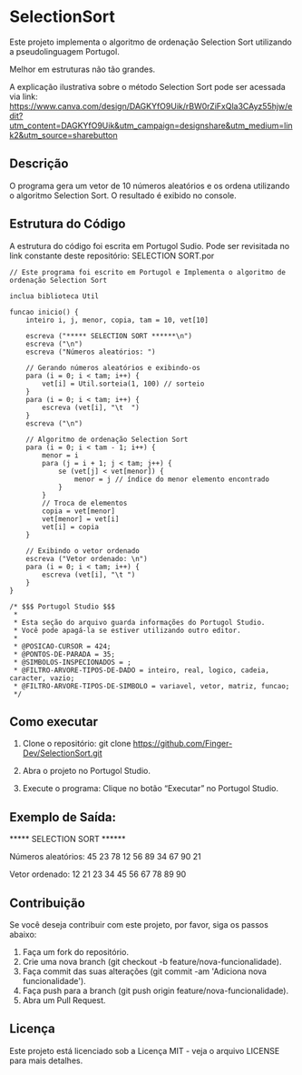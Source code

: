 # SelectionSort

Este projeto implementa o algoritmo de ordenação Selection Sort utilizando a pseudolinguagem Portugol.

Melhor em estruturas não tão grandes.

A explicação ilustrativa sobre o método Selection Sort pode ser acessada via link:
https://www.canva.com/design/DAGKYfO9Uik/rBW0rZiFxQla3CAyz55hjw/edit?utm_content=DAGKYfO9Uik&utm_campaign=designshare&utm_medium=link2&utm_source=sharebutton

## Descrição

O programa gera um vetor de 10 números aleatórios e os ordena utilizando o algoritmo Selection Sort. O resultado é exibido no console.

## Estrutura do Código

A estrutura do código foi escrita em Portugol Sudio. Pode ser revisitada no link constante deste repositório: SELECTION SORT.por
   
```plaintext
// Este programa foi escrito em Portugol e Implementa o algoritmo de ordenação Selection Sort

inclua biblioteca Util

funcao inicio() {
    inteiro i, j, menor, copia, tam = 10, vet[10]
    
    escreva ("***** SELECTION SORT ******\n")
    escreva ("\n")
    escreva ("Números aleatórios: ")

    // Gerando números aleatórios e exibindo-os
    para (i = 0; i < tam; i++) {
        vet[i] = Util.sorteia(1, 100) // sorteio
    }
    para (i = 0; i < tam; i++) {
        escreva (vet[i], "\t  ")
    }
    escreva ("\n")

    // Algoritmo de ordenação Selection Sort
    para (i = 0; i < tam - 1; i++) {
        menor = i
        para (j = i + 1; j < tam; j++) {
            se (vet[j] < vet[menor]) {
                menor = j // índice do menor elemento encontrado
            }
        }
        // Troca de elementos
        copia = vet[menor]
        vet[menor] = vet[i]
        vet[i] = copia
    }

    // Exibindo o vetor ordenado
    escreva ("Vetor ordenado: \n")
    para (i = 0; i < tam; i++) {
        escreva (vet[i], "\t ")
    }
}

/* $$$ Portugol Studio $$$ 
 * 
 * Esta seção do arquivo guarda informações do Portugol Studio.
 * Você pode apagá-la se estiver utilizando outro editor.
 *
 * @POSICAO-CURSOR = 424; 
 * @PONTOS-DE-PARADA = 35;
 * @SIMBOLOS-INSPECIONADOS = ;
 * @FILTRO-ARVORE-TIPOS-DE-DADO = inteiro, real, logico, cadeia, caracter, vazio;
 * @FILTRO-ARVORE-TIPOS-DE-SIMBOLO = variavel, vetor, matriz, funcao;
 */
````

## Como executar

1. Clone o repositório:
   git clone https://github.com/Finger-Dev/SelectionSort.git

2. Abra o projeto no Portugol Studio.
3. Execute o programa:
   Clique no botão “Executar” no Portugol Studio.

## Exemplo de Saída:

***** SELECTION SORT ******

Números aleatórios: 45  23  78  12  56  89  34  67  90  21  

Vetor ordenado: 12  21  23  34  45  56  67  78  89  90  

## Contribuição

Se você deseja contribuir com este projeto, por favor, siga os passos abaixo:

1. Faça um fork do repositório.
2. Crie uma nova branch (git checkout -b feature/nova-funcionalidade).
3. Faça commit das suas alterações (git commit -am 'Adiciona nova funcionalidade').
4. Faça push para a branch (git push origin feature/nova-funcionalidade).
5. Abra um Pull Request.

## Licença
Este projeto está licenciado sob a Licença MIT - veja o arquivo LICENSE para mais detalhes.
